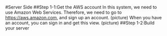 #Server Side
##Step 1-1:Get the AWS account
  In this system, we need to use Amazon Web Services. Therefore, we need to go to https://aws.amazon.com, and sign up an account.
  (picture)
  When you have an account, you can sign in and get this view.
  (picture)
##Step 1-2:Build your server
  
